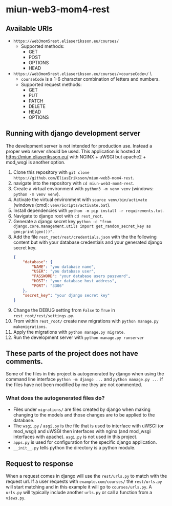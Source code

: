 # miun-web3-mom4-rest

## Available URIs
* `https://web3mom5rest.eliaseriksson.eu/courses/`
  * Supported methods:
    * GET 
    * POST
    * OPTIONS
    * HEAD
* `https://web3mom5rest.eliaseriksson.eu/courses/<courseCode>/` \
  * `courseCode` is a 1-6 character combination of letters and numbers.
  * Supported request methods:
    * GET
    * PUT
    * PATCH
    * DELETE
    * HEAD
    * OPTIONS
  
  
## Running with django development server
The development server is not intended for production use. Instead a proper web server should be used.
This application is hosted at https://miun.eliaseriksson.eu/ with NGINX + uWSGI but apache2 + mod_wsgi is another option.
1. Clone this repository with `git clone https://github.com/EliasEriksson/miun-web3-mom4-rest`.
2. navigate into the repository with `cd miun-web3-mom4-rest`.
3. Create a virtual environment with `python3 -m venv venv` (windows: `python -m venv venv`).
4. Activate the virtual environment with `source venv/bin/activate` (windows (cmd): `venv/Scripts/activate.bat`).
5. Install dependencies with `python -m pip install -r requirements.txt`.
6. Navigate to django root with `cd rest_root`.
7. Generate a django secret key 
`python -c "from django.core.management.utils import get_random_secret_key as gen;print(gen())"`.
8. Add the file `rest_root/rest/credentials.json` with the the following content but with your database credentials 
   and your generated django secret key.
   ```json
   {
       "database": {
           "NAME": "you database name",
           "USER": "you database user",
           "PASSWORD": "your database users password",
           "HOST": "your database host address",
           "PORT": "3306"
       },
       "secret_key": "your django secret key"
   }
   ```
9. Change the DEBUG setting from `False` to `True` in `rest_root/rest/settings.py`.
10. From within `rest_root/` create new migrations with `python manage.py makemigrations`.
11. Apply the migrations with `python manage.py migrate`.
12. Run the development server with `python manage.py runserver`

## These parts of the project does not have comments.
Some of the files in this project is autogenerated by django when using the command line interface
`python -m django ...` and `python manage.py ...` if the files have not been modified by me they are not commented.
### What does the autogenerated files do?
* Files under `migrations/` are files created by django when making changing to the models and those changes 
are to be applied to the database.
* The `wsgi.py` / `asgi.py` is the file that is used to interface with uWSGI (or mod_wsgi)
and uWSGI then interfaces with nginx (and mod_wsgi interfaces with apache). `asgi.py` is not used in this project.
* `apps.py` is used for configuration for the specific django application.
* `__init__.py` tells python the directory is a python module.

## Request to response
When a request comes in django will use the `rest/urls.py` to match with the request url. If a user requests with 
`example.com/courses/` the `rest/urls.py` will start matching and in this example it will go to `courses/urls.py`.
A `urls.py` will typically include another `urls.py` or call a function from a `views.py`.